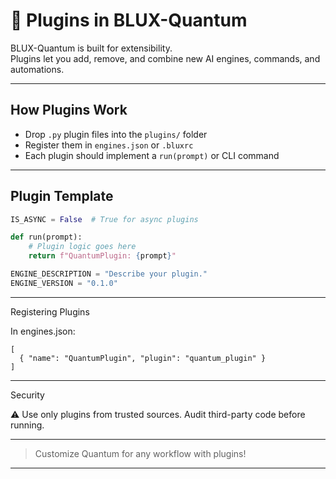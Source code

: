 # 🔌 Plugins in BLUX-Quantum

BLUX-Quantum is built for extensibility.  
Plugins let you add, remove, and combine new AI engines, commands, and automations.

---

## How Plugins Work

- Drop `.py` plugin files into the `plugins/` folder
- Register them in `engines.json` or `.bluxrc`
- Each plugin should implement a `run(prompt)` or CLI command

---

## Plugin Template

```python
IS_ASYNC = False  # True for async plugins

def run(prompt):
    # Plugin logic goes here
    return f"QuantumPlugin: {prompt}"

ENGINE_DESCRIPTION = "Describe your plugin."
ENGINE_VERSION = "0.1.0"
```

---

Registering Plugins

In engines.json:
```
[
  { "name": "QuantumPlugin", "plugin": "quantum_plugin" }
]
```

---

Security

⚠️ Use only plugins from trusted sources.
Audit third-party code before running.


---

> Customize Quantum for any workflow with plugins!



---
